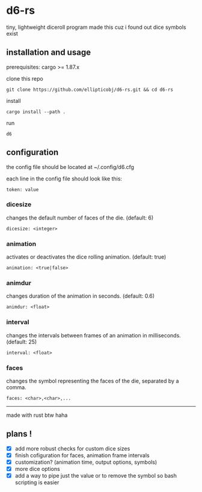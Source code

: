 # d6-rs

tiny, lightweight diceroll program
made this cuz i found out dice symbols exist

## installation and usage
prerequisites: cargo >= 1.87.x

clone this repo
```
git clone https://github.com/ellipticobj/d6-rs.git && cd d6-rs
```

install
```
cargo install --path .
```

run
```
d6
```

## configuration
the config file should be located at ~/.config/d6.cfg

each line in the config file should look like this:
```
token: value
```

### dicesize
changes the default number of faces of the die. (default: 6)
```
dicesize: <integer>
```

### animation
activates or deactivates the dice rolling animation. (default: true)
```
animation: <true|false>
```

### animdur
changes duration of the animation in seconds. (default: 0.6)
```
animdur: <float>
```

### interval
changes the intervals between frames of an animation in milliseconds. (default: 25)
```
interval: <float>
```

### faces
changes the symbol representing the faces of the die, separated by a comma.
```
faces: <char>,<char>,...
```

---

made with rust btw haha

## plans !
- [x] add more robust checks for custom dice sizes
- [x] finish cofiguration for faces, animation frame intervals
- [x] customization? (animation time, output options, symbols)
- [x] more dice options
- [x] add a way to pipe just the value or to remove the symbol so bash scripting is easier

